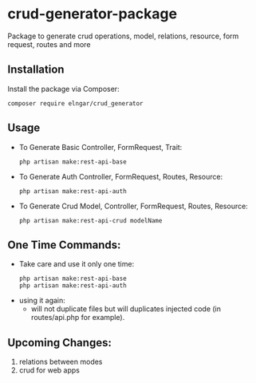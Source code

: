 # crud-generator-package
Package to generate crud operations, model, relations, resource, form request, routes and more

## Installation
  Install the package via Composer:
  ```
  composer require elngar/crud_generator
  ```

## Usage
  * To Generate Basic Controller, FormRequest, Trait:
    ``` 
    php artisan make:rest-api-base
    ```
  * To Generate Auth Controller, FormRequest, Routes, Resource:
    ``` 
    php artisan make:rest-api-auth
    ```
  * To Generate Crud Model, Controller, FormRequest, Routes, Resource:
    ``` 
    php artisan make:rest-api-crud modelName
    ```
    
## One Time Commands:
  * Take care and use it only one time:
    ``` 
    php artisan make:rest-api-base
    php artisan make:rest-api-auth
    ```
  * using it again:   
    - will not duplicate files but will duplicates injected code (in routes/api.php for example).
   
## Upcoming Changes:
  1. relations between modes
  2. crud for web apps
  

